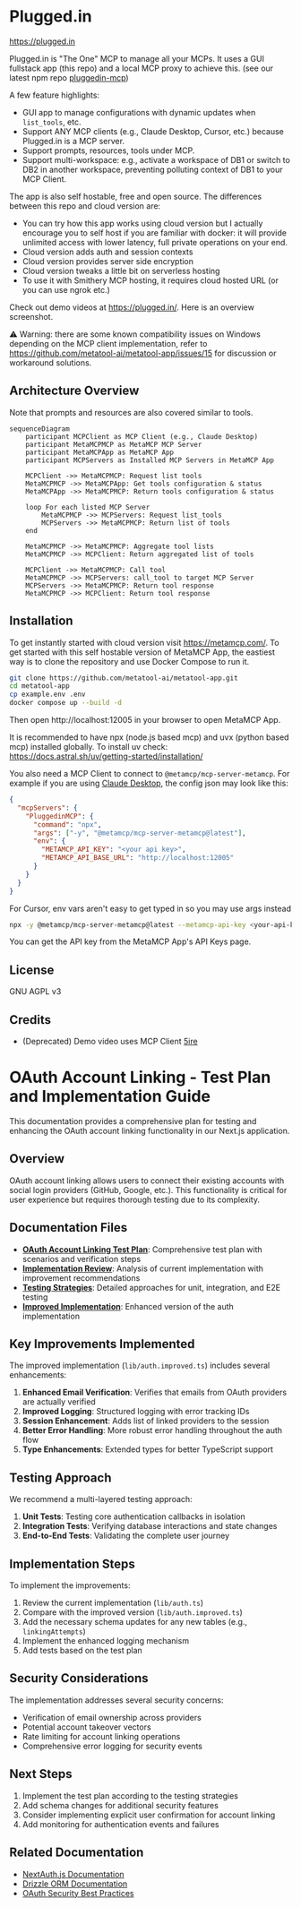 # Plugged.in


https://plugged.in 

Plugged.in is "The One" MCP to manage all your MCPs. It uses a GUI fullstack app (this repo) and a local MCP proxy to achieve this. (see our latest npm repo [pluggedin-mcp](https://github.com/VeriTeknik/pluggedin-mcp))

A few feature highlights:

- GUI app to manage configurations with dynamic updates when `list_tools`, etc.
- Support ANY MCP clients (e.g., Claude Desktop, Cursor, etc.) because Plugged.in is a MCP server.
- Support prompts, resources, tools under MCP.
- Support multi-workspace: e.g., activate a workspace of DB1 or switch to DB2 in another workspace, preventing polluting context of DB1 to your MCP Client.

The app is also self hostable, free and open source. The differences between this repo and cloud version are:

- You can try how this app works using cloud version but I actually encourage you to self host if you are familiar with docker: it will provide unlimited access with lower latency, full private operations on your end.
- Cloud version adds auth and session contexts
- Cloud version provides server side encryption
- Cloud version tweaks a little bit on serverless hosting
- To use it with Smithery MCP hosting, it requires cloud hosted URL (or you can use ngrok etc.)

Check out demo videos at https://plugged.in/. Here is an overview screenshot.


⚠️ Warning: there are some known compatibility issues on Windows depending on the MCP client implementation, refer to https://github.com/metatool-ai/metatool-app/issues/15 for discussion or workaround solutions.

## Architecture Overview

Note that prompts and resources are also covered similar to tools.

```mermaid
sequenceDiagram
    participant MCPClient as MCP Client (e.g., Claude Desktop)
    participant MetaMCPMCP as MetaMCP MCP Server
    participant MetaMCPApp as MetaMCP App
    participant MCPServers as Installed MCP Servers in MetaMCP App

    MCPClient ->> MetaMCPMCP: Request list tools
    MetaMCPMCP ->> MetaMCPApp: Get tools configuration & status
    MetaMCPApp ->> MetaMCPMCP: Return tools configuration & status

    loop For each listed MCP Server
        MetaMCPMCP ->> MCPServers: Request list_tools
        MCPServers ->> MetaMCPMCP: Return list of tools
    end

    MetaMCPMCP ->> MetaMCPMCP: Aggregate tool lists
    MetaMCPMCP ->> MCPClient: Return aggregated list of tools

    MCPClient ->> MetaMCPMCP: Call tool
    MetaMCPMCP ->> MCPServers: call_tool to target MCP Server
    MCPServers ->> MetaMCPMCP: Return tool response
    MetaMCPMCP ->> MCPClient: Return tool response
```

## Installation

To get instantly started with cloud version visit https://metamcp.com/.
To get started with this self hostable version of MetaMCP App, the eastiest way is to clone the repository and use Docker Compose to run it.

```bash
git clone https://github.com/metatool-ai/metatool-app.git
cd metatool-app
cp example.env .env
docker compose up --build -d
```

Then open http://localhost:12005 in your browser to open MetaMCP App.

It is recommended to have npx (node.js based mcp) and uvx (python based mcp) installed globally.
To install uv check: https://docs.astral.sh/uv/getting-started/installation/

You also need a MCP Client to connect to `@metamcp/mcp-server-metamcp`. For example if you are using [Claude Desktop](https://modelcontextprotocol.io/quickstart/user), the config json may look like this:

```json
{
  "mcpServers": {
    "PluggedinMCP": {
      "command": "npx",
      "args": ["-y", "@metamcp/mcp-server-metamcp@latest"],
      "env": {
        "METAMCP_API_KEY": "<your api key>",
        "METAMCP_API_BASE_URL": "http://localhost:12005"
      }
    }
  }
}
```

For Cursor, env vars aren't easy to get typed in so you may use args instead

```bash
npx -y @metamcp/mcp-server-metamcp@latest --metamcp-api-key <your-api-key> --metamcp-api-base-url <base-url>
```

You can get the API key from the MetaMCP App's API Keys page.

## License

GNU AGPL v3

## Credits

- (Deprecated) Demo video uses MCP Client [5ire](https://5ire.app/)

# OAuth Account Linking - Test Plan and Implementation Guide

This documentation provides a comprehensive plan for testing and enhancing the OAuth account linking functionality in our Next.js application.

## Overview

OAuth account linking allows users to connect their existing accounts with social login providers (GitHub, Google, etc.). This functionality is critical for user experience but requires thorough testing due to its complexity.

## Documentation Files

- **[OAuth Account Linking Test Plan](docs/oauth-testing/oauth-account-linking-test-plan.md)**: Comprehensive test plan with scenarios and verification steps
- **[Implementation Review](docs/oauth-testing/auth-implementation-review.md)**: Analysis of current implementation with improvement recommendations
- **[Testing Strategies](docs/oauth-testing/testing-strategies.md)**: Detailed approaches for unit, integration, and E2E testing
- **[Improved Implementation](lib/auth.improved.ts)**: Enhanced version of the auth implementation

## Key Improvements Implemented

The improved implementation (`lib/auth.improved.ts`) includes several enhancements:

1. **Enhanced Email Verification**: Verifies that emails from OAuth providers are actually verified
2. **Improved Logging**: Structured logging with error tracking IDs
3. **Session Enhancement**: Adds list of linked providers to the session
4. **Better Error Handling**: More robust error handling throughout the auth flow
5. **Type Enhancements**: Extended types for better TypeScript support

## Testing Approach

We recommend a multi-layered testing approach:

1. **Unit Tests**: Testing core authentication callbacks in isolation
2. **Integration Tests**: Verifying database interactions and state changes
3. **End-to-End Tests**: Validating the complete user journey

## Implementation Steps

To implement the improvements:

1. Review the current implementation (`lib/auth.ts`)
2. Compare with the improved version (`lib/auth.improved.ts`)
3. Add the necessary schema updates for any new tables (e.g., `linkingAttempts`)
4. Implement the enhanced logging mechanism
5. Add tests based on the test plan

## Security Considerations

The implementation addresses several security concerns:

- Verification of email ownership across providers
- Potential account takeover vectors
- Rate limiting for account linking operations
- Comprehensive error logging for security events

## Next Steps

1. Implement the test plan according to the testing strategies
2. Add schema changes for additional security features
3. Consider implementing explicit user confirmation for account linking
4. Add monitoring for authentication events and failures

## Related Documentation

- [NextAuth.js Documentation](https://next-auth.js.org/getting-started/introduction)
- [Drizzle ORM Documentation](https://orm.drizzle.team/docs/overview)
- [OAuth Security Best Practices](https://oauth.net/articles/authentication/)

